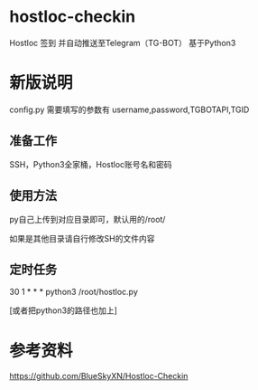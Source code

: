 # hostloc-checkin

Hostloc 签到 并自动推送至Telegram（TG-BOT） 基于Python3

# 新版说明

config.py 需要填写的参数有 username,password,TGBOTAPI,TGID


## 准备工作

SSH，Python3全家桶，Hostloc账号名和密码

## 使用方法

py自己上传到对应目录即可，默认用的/root/

如果是其他目录请自行修改SH的文件内容

## 定时任务

30 1 * * * python3 /root/hostloc.py

[或者把python3的路径也加上]

# 参考资料

https://github.com/BlueSkyXN/Hostloc-Checkin
